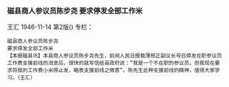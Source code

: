 ### 磁县商人参议员陈步尧  要求停发全部工作米
王汇
1946-11-14
第2版()
专栏：

    磁县商人参议员陈步尧
    要求停发全部工作米
    【本报磁县讯】本县商人参议员陈步尧先生，前阅人民日报载薄邢正副议长号召停发在职参议员工作费支援前线的消息后，很快的就写信给县政府说：“我是一个不在职的参议员，但我现在要求将我的工作费小米停止发，略表支援前线之微意”。陈先生此种支援前线的精神，值得大家学习。（王汇）
